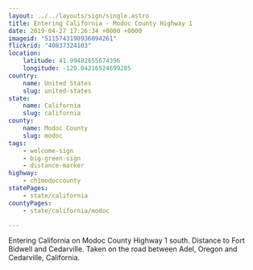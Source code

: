 ```yaml
---
layout: ../../layouts/sign/single.astro
title: Entering California - Modoc County Highway 1
date: 2019-04-27 17:26:34 +0000 +0000
imageid: "5115743198936094261"
flickrid: "40837324103"
location:
    latitude: 41.99482655674396
    longitude: -120.04216524699285
country:
    name: United States
    slug: united-states
state:
    name: California
    slug: california
county:
    name: Modoc County
    slug: modoc
tags:
    - welcome-sign
    - big-green-sign
    - distance-marker
highway:
    - ch1modoccounty
statePages:
    - state/california
countyPages:
    - state/california/modoc

---
```

Entering California on Modoc County Highway 1 south.  Distance to Fort Bidwell and Cedarville.  Taken on the road between Adel, Oregon and Cedarville, California.